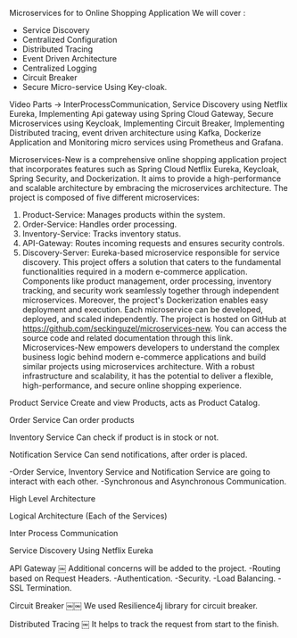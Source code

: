 Microservices for to Online Shopping Application
We will cover :
- Service Discovery
- Centralized Configuration
- Distributed Tracing
- Event Driven Architecture
- Centralized Logging
- Circuit Breaker
- Secure Micro-service Using Key-cloak.

Video Parts -> InterProcessCommunication, Service Discovery using Netflix Eureka, Implementing Api gateway using Spring Cloud Gateway, Secure Microservices using Keycloak, Implementing Circuit Breaker, Implementing Distributed tracing, event driven architecture using Kafka, Dockerize Application and Monitoring micro services using Prometheus and Grafana.

Microservices-New is a comprehensive online shopping application project that incorporates features such as Spring Cloud Netflix Eureka, Keycloak, Spring Security, and Dockerization. It aims to provide a high-performance and scalable architecture by embracing the microservices architecture.
The project is composed of five different microservices:
1. Product-Service: Manages products within the system.
2. Order-Service: Handles order processing.
3. Inventory-Service: Tracks inventory status.
4. API-Gateway: Routes incoming requests and ensures security controls.
5. Discovery-Server: Eureka-based microservice responsible for service discovery.
This project offers a solution that caters to the fundamental functionalities required in a modern e-commerce application. Components like product management, order processing, inventory tracking, and security work seamlessly together through independent microservices.
Moreover, the project's Dockerization enables easy deployment and execution. Each microservice can be developed, deployed, and scaled independently.
The project is hosted on GitHub at https://github.com/seckinguzel/microservices-new. You can access the source code and related documentation through this link.
Microservices-New empowers developers to understand the complex business logic behind modern e-commerce applications and build similar projects using microservices architecture. With a robust infrastructure and scalability, it has the potential to deliver a flexible, high-performance, and secure online shopping experience.


Product Service
Create and view Products, acts as Product Catalog.

Order Service
Can order products

Inventory Service
Can check if product is in stock or not.

Notification Service
Can send notifications, after order is placed.

-Order Service, Inventory Service and Notification Service are going to interact with each other.
-Synchronous and Asynchronous Communication.

High Level Architecture

Logical Architecture (Each of the Services)

Inter Process Communication

Service Discovery Using Netflix Eureka

API Gateway
￼
Additional concerns will be added to the project.
-Routing based on Request Headers.
-Authentication.
-Security.
-Load Balancing.
-SSL Termination.

Circuit Breaker
￼￼
We used Resilience4j library for circuit breaker.

Distributed Tracing
￼
It helps to track the request from start to the finish.
